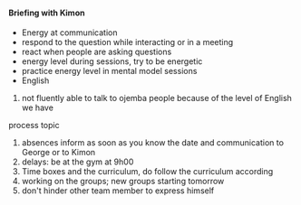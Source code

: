 #### Briefing with Kimon
- Energy at communication
- respond to the question while interacting or in a meeting
- react when people are asking questions
- energy level during sessions, try to be energetic 
- practice energy level in mental model sessions
- English 
1. not fluently able to talk to ojemba people because of the level of English we have

process topic
1. absences inform as soon as you know the date and communication to George or to Kimon
2. delays: be at the gym at 9h00
3. Time boxes and the curriculum, do follow the curriculum according 
4. working on the groups; new groups starting tomorrow
5. don't hinder other team member to express himself